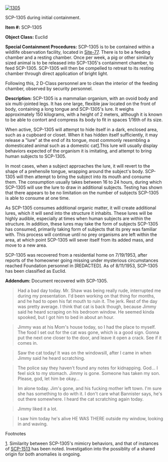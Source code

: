 [![1305](http://scp-wiki.wdfiles.com/local--resized-images/scp-1305/1305/medium.jpg)](http://scp-wiki.wdfiles.com/local--files/scp-1305/1305)

SCP-1305 during initial containment.

**Item #:** SCP-1305

**Object Class:** Euclid

**Special Containment Procedures:** SCP-1305 is to be contained within a wildlife observation facility, located in [Site-77](/secure-facility-dossier-site-77). There is to be a feeding chamber and a resting chamber. Once per week, a pig or other similarly sized animal is to be released into SCP-1305's containment chamber, to feed SCP-1305. SCP-1305 will then be compelled to retreat to its resting chamber through direct application of bright light.

Following this, 2 D-Class personnel are to clean the interior of the feeding chamber, observed by security personnel.

**Description:** SCP-1305 is a mammalian organism, with an ovoid body and six multi-jointed legs. It has one large, flexible jaw located on the front of body, containing a long tongue and SCP-1305's lure. It weighs approximately 150 kilograms, with a height of 2 meters, although it is known to be able to contort and compress its body to fit in spaces 1/16th of its size.

When active, SCP-1305 will attempt to hide itself in a dark, enclosed area, such as a cupboard or closet. When it has hidden itself sufficiently, it may release a "lure" at the end of its tongue, most commonly resembling a domesticated animal such as a domestic cat[1](javascript:;).This lure will usually display behaviors expected of the organism it is imitating, and attempt to bring human subjects to SCP-1305.

In most cases, when a subject approaches the lure, it will revert to the shape of a prehensile tongue, wrapping around the subject's body. SCP-1305 will then attempt to bring the subject into its mouth and consume them. The consumption usually takes between 16 to 24 hours, during which SCP-1305 will use the lure to draw in additional subjects. Testing has shown that there appears to be no limitation on the number of subjects SCP-1305 is able to consume at one time.

As SCP-1305 consumes additional organic matter, it will create additional lures, which it will send into the structure it inhabits. These lures will be highly audible, especially at times when human subjects are within the structure. In addition, these lures may take the form of subjects SCP-1305 has consumed, primarily taking form of subjects that its prey was familiar with. This process will continue until no prey organisms are left within the area, at which point SCP-1305 will sever itself from its added mass, and move to a new area.

SCP-1305 was recovered from a residential home on 7/19/1953, after reports of the homeowner going missing under mysterious circumstances reached Foundation personnel in \[REDACTED\]. As of 8/11/1953, SCP-1305 has been classified as Euclid.

**Addendum:** Document recovered with SCP-1305.

> Had a bad day today. Mr. Shaw was being really rude, interrupted me during my presentation. I'd been working on that thing for months, and he had to open his fat mouth to ruin it. The jerk. Rest of the day was pretty average. I think that cat is back though, because Jimmy said he heard scraping on his bedroom window. He seemed kinda spooked, but I got him to bed in about an hour.

> Jimmy was at his Mom's house today, so I had the place to myself. The food I set out for the cat was gone, which is a good sign. Gonna put the next one closer to the door, and leave it open a crack. See if it comes in.

> Saw the cat today! It was on the windowsill, after I came in when Jimmy said he heard scratching.

> The police say they haven't found any notes for kidnapping. God… I feel sick to my stomach. Jimmy is gone. Someone has taken my son. Please, god, let him be okay…

> Im alone today. Jim's gone, and his fucking mother left town. I'm sure she has something to do with it. I don't care what Bannister says, he's out there somewhere. I heard the cat scratching again today.

> Jimmy liked it a lot.

> I saw him today he's alive HE WAS THERE outside my window, looking in and waving.

Footnotes

[1](javascript:;). Similarity between SCP-1305's mimicry behaviors, and that of instances of [SCP-1513](/scp-1513) has been noted. Investigation into the possiblity of a shared origin for both anomalies is ongoing.